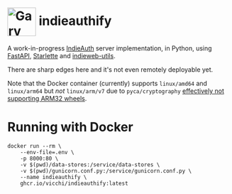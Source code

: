 # <img valign="middle" src="https://www.vicchi.org/assets/images/avatar.jpeg" height="64" alt="Gary Gale">&nbsp;indieauthify

A work-in-progress [IndieAuth](https://indieauth.com/) server implementation, in Python, using [FastAPI](https://fastapi.tiangolo.com/), [Starlette](https://www.starlette.io/) and [indieweb-utils](https://github.com/capjamesg/indieweb-utils).

There are sharp edges here and it's not even remotely deployable yet.

Note that the Docker container (currently) supports `linux/amd64` and `linux/arm64` but *not* `linux/arm/v7` due to `pyca/cryptography` [effectively not supporting ARM32 wheels](https://github.com/pyca/cryptography/issues/6286#issuecomment-922563400).

# Running with Docker

```
docker run --rm \
    --env-file=.env \
    -p 8000:80 \
    -v $(pwd)/data-stores:/service/data-stores \
    -v $(pwd)/gunicorn.conf.py:/service/gunicorn.conf.py \
    --name indieauthify \
    ghcr.io/vicchi/indieauthify:latest
```
